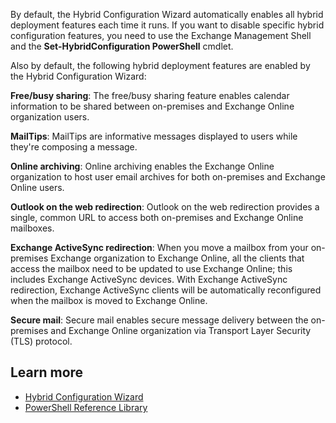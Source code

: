 By default, the Hybrid Configuration Wizard automatically enables all hybrid deployment features each time it runs. If you want to disable specific hybrid configuration features, you need to use the Exchange Management Shell and the **Set-HybridConfiguration PowerShell** cmdlet.

Also by default, the following hybrid deployment features are enabled by the Hybrid Configuration Wizard:

**Free/busy sharing**: The free/busy sharing feature enables calendar information to be shared between on-premises and Exchange Online organization users.

**MailTips**: MailTips are informative messages displayed to users while they're composing a message.

**Online archiving**: Online archiving enables the Exchange Online organization to host user email archives for both on-premises and Exchange Online users.

**Outlook on the web redirection**: Outlook on the web redirection provides a single, common URL to access both on-premises and Exchange Online mailboxes.

**Exchange ActiveSync redirection**: When you move a mailbox from your on-premises Exchange organization to Exchange Online, all the clients that access the mailbox need to be updated to use Exchange Online; this includes Exchange ActiveSync devices. With Exchange ActiveSync redirection, Exchange ActiveSync clients will be automatically reconfigured when the mailbox is moved to Exchange Online.

**Secure mail**: Secure mail enables secure message delivery between the on-premises and Exchange Online organization via Transport Layer Security (TLS) protocol.

## Learn more

- [Hybrid Configuration Wizard](/exchange/hybrid-configuration-wizard?azure-portal=true)
- [PowerShell Reference Library](/powershell/windows/get-started?view=win10-ps&azure-portal=true)
